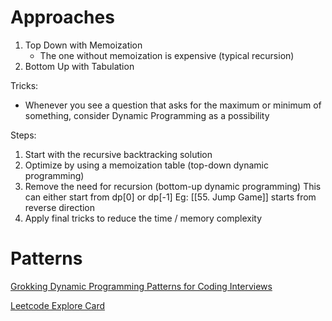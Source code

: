 # Approaches
1. Top Down with Memoization
	- The one without memoization is expensive (typical recursion)
2. Bottom Up with Tabulation

Tricks:
- Whenever you see a question that asks for the maximum or minimum of something, consider Dynamic Programming as a possibility

Steps:
1.  Start with the recursive backtracking solution
2.  Optimize by using a memoization table (top-down dynamic programming)
3.  Remove the need for recursion (bottom-up dynamic programming)
   This can either start from dp[0] or dp[-1]
   Eg: [[55. Jump Game]] starts from reverse direction
4.  Apply final tricks to reduce the time / memory complexity

# Patterns
[Grokking Dynamic Programming Patterns for Coding Interviews](https://www.educative.io/courses/grokking-dynamic-programming-patterns-for-coding-interviews/m2G1pAq0OO0?aid=5082902844932096&utm_source=google&utm_medium=cpc&utm_campaign=bid_manipulation&utm_content=dynamic&utm_term=&utm_campaign=%5BCourse%5D+Bit+Manipulation&utm_source=adwords&utm_medium=ppc&hsa_acc=5451446008&hsa_cam=12577945673&hsa_grp=120129464112&hsa_ad=507682162072&hsa_src=g&hsa_tgt=aud-597782228546:dsa-1265146601474&hsa_kw=&hsa_mt=b&hsa_net=adwords&hsa_ver=3&gclid=Cj0KCQjw5auGBhDEARIsAFyNm9EXZjLHUQ0msNZfgkvmJBFdxMv0M3NgwzY-q_KS_S8dkxq7iEoZss4aAgnoEALw_wcB#1-overlapping-subproblems)

[Leetcode Explore Card](https://leetcode.com/explore/featured/card/dynamic-programming/)